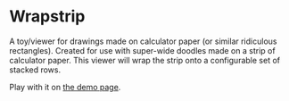 # Wrapstrip
A toy/viewer for drawings made on calculator paper (or similar ridiculous rectangles). Created for use with super-wide doodles made on a strip of calculator paper. This viewer will wrap the strip onto a configurable set of stacked rows.

Play with it on <a href="http://starstew.github.io/wrapstrip/">the demo page</a>.

